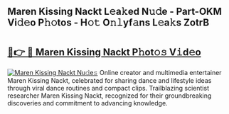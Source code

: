 ## Maren Kissing Nackt L𝚎a𝚔ed N𝚞𝚍e - Part-OKM Vi𝚍𝚎o P𝚑𝚘tos - H𝚘𝚝 O𝚗𝚕yf𝚊ns L𝚎a𝚔s ZotrB

# <h2><a href="http://kf27wu.oniu.top/?m=Maren+Kissing+Nackt">🔗👉 🔴 Maren Kissing Nackt P𝚑ot𝚘𝚜 V𝚒d𝚎o</a></h2>

[![Maren Kissing Nackt Nu𝚍e𝚜](https://i.imgur.com/0qMVB7G.gif)](http://kf27wu.oniu.top/?m=Maren+Kissing+Nackt)
Online creator and multimedia entertainer Maren Kissing Nackt, celebrated for sharing dance and lifestyle ideas through viral dance routines and compact clips. Trailblazing scientist researcher Maren Kissing Nackt, recognized for their groundbreaking discoveries and commitment to advancing knowledge.  
